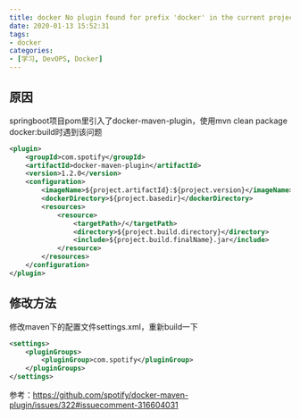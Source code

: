 ```yaml
---
title: docker No plugin found for prefix 'docker' in the current project
date: 2020-01-13 15:52:31
tags:
- docker
categories:
- [学习, DevOPS, Docker]
---
```


## 原因

springboot项目pom里引入了docker-maven-plugin，使用mvn clean package docker:build时遇到该问题

```xml
<plugin>
	<groupId>com.spotify</groupId>
	<artifactId>docker-maven-plugin</artifactId>
	<version>1.2.0</version>
	<configuration>
		<imageName>${project.artifactId}:${project.version}</imageName>
		<dockerDirectory>${project.basedir}</dockerDirectory>
		<resources>
			<resource>
				<targetPath>/</targetPath>
				<directory>${project.build.directory}</directory>
				<include>${project.build.finalName}.jar</include>
			</resource>
		</resources>
	</configuration>
</plugin>
```

## 修改方法

修改maven下的配置文件settings.xml，重新build一下

```xml
<settings>
    <pluginGroups>
        <pluginGroup>com.spotify</pluginGroup>
    </pluginGroups>
</settings>
```

参考：https://github.com/spotify/docker-maven-plugin/issues/322#issuecomment-316604031

